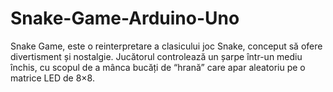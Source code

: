 # Snake-Game-Arduino-Uno
Snake Game, este o reinterpretare a clasicului joc Snake, conceput să ofere divertisment și nostalgie. Jucătorul controlează un șarpe într-un mediu închis, cu scopul de a mânca bucăți de “hrană” care apar aleatoriu pe o matrice LED de 8×8. 

